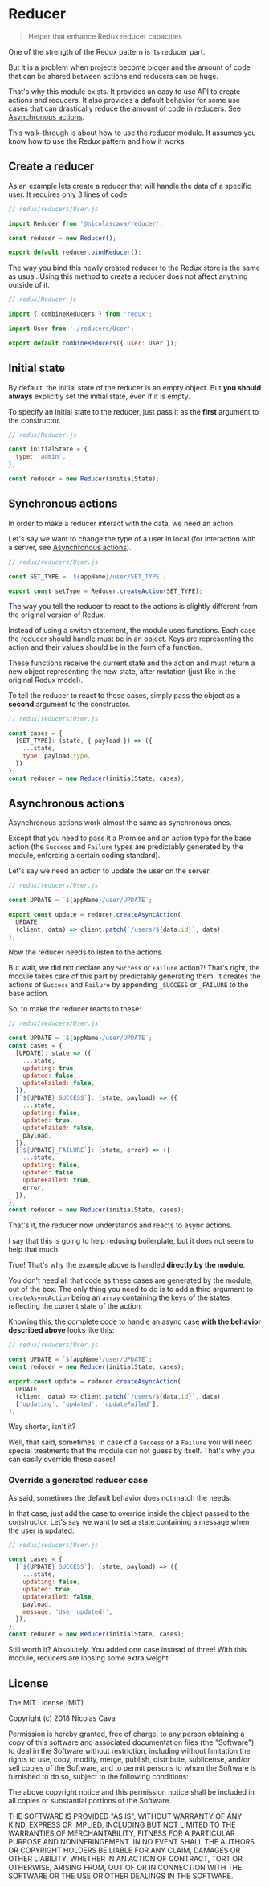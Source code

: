 # Reducer

> Helper that enhance Redux reducer capacities

One of the strength of the Redux pattern is its reducer part.

But it is a problem when projects become bigger and the amount of code that can be shared between actions and reducers can be huge.

That's why this module exists. It provides an easy to use API to create actions and reducers. It also provides a default behavior for some use cases that can drastically reduce the amount of code in reducers. See [Asynchronous actions](#asynchronous-actions).

This walk-through is about how to use the reducer module. It assumes you know how to use the Redux pattern and how it works.

## Create a reducer

As an example lets create a reducer that will handle the data of a specific user. It requires only 3 lines of code.

```javascript
// redux/reducers/User.js

import Reducer from '@nicolascava/reducer';

const reducer = new Reducer();

export default reducer.bindReducer();
```

The way you bind this newly created reducer to the Redux store is the same as usual. Using this method to create a reducer does not affect anything outside of it.

```javascript
// redux/Reducer.js

import { combineReducers } from 'redux';

import User from './reducers/User';

export default combineReducers({ user: User });
```

## Initial state

By default, the initial state of the reducer is an empty object. But **you should always** explicitly set the initial state, even if it is empty.

To specify an initial state to the reducer, just pass it as the **first** argument to the constructor.

```javascript
// redux/Reducer.js

const initialState = {
  type: 'admin',
};

const reducer = new Reducer(initialState);
```

## Synchronous actions

In order to make a reducer interact with the data, we need an action.

Let's say we want to change the type of a user in local (for interaction with a server, see [Asynchronous actions](#asynchronous-actions)).

```javascript
// redux/reducers/User.js`

const SET_TYPE = `${appName}/user/SET_TYPE`;

export const setType = Reducer.createAction(SET_TYPE);
```

The way you tell the reducer to react to the actions is slightly different from the original version of Redux. 

Instead of using a switch statement, the module uses functions. Each case the reducer should handle must be in an object. Keys are representing the action and their values should be in the form of a function. 

These functions receive the current state and the action and must return a new object representing the new state, after mutation (just like in the original Redux model).

To tell the reducer to react to these cases, simply pass the object as a **second** argument to the constructor.

```javascript
// redux/reducers/User.js`

const cases = {
  [SET_TYPE]: (state, { payload }) => ({
    ...state,
    type: payload.type,
  })
};
const reducer = new Reducer(initialState, cases);
```

## Asynchronous actions

Asynchronous actions work almost the same as synchronous ones. 

Except that you need to pass it a Promise and an action type for the base action (the `Success` and `Failure` types are predictably generated by the module, enforcing a certain coding standard).

Let's say we need an action to update the user on the server.

```javascript
// redux/reducers/User.js`

const UPDATE = `${appName}/user/UPDATE`;

export const update = reducer.createAsyncAction(
  UPDATE,
  (client, data) => client.patch(`/users/${data.id}`, data),
);
```

Now the reducer needs to listen to the actions.

But wait, we did not declare any `Success` or `Failure` action?! That's right, the module takes care of this part by predictably generating them. It creates the actions of `Success` and `Failure` by appending `_SUCCESS` or `_FAILURE` to the base action. 

So, to make the reducer reacts to these: 

```javascript
// redux/reducers/User.js`

const UPDATE = `${appName}/user/UPDATE`;
const cases = {
  [UPDATE]: state => ({
    ...state,
    updating: true,
    updated: false,
    updateFailed: false,
  }),
  [`${UPDATE}_SUCCESS`]: (state, payload) => ({
    ...state,
    updating: false,
    updated: true,
    updateFailed: false,
    payload,
  }),
  [`${UPDATE}_FAILURE`]: (state, error) => ({
    ...state,
    updating: false,
    updated: false,
    updateFailed: true,
    error,
  }),
};
const reducer = new Reducer(initialState, cases);
```

That's it, the reducer now understands and reacts to async actions.

I say that this is going to help reducing boilerplate, but it does not seem to help that much.

True! That's why the example above is handled **directly by the module**. 

You don't need all that code as these cases are generated by the module, out of the box. The only thing you need to do is to add a third argument to `createAsyncAction` being an `array` containing the keys of the states reflecting the current state of the action.

Knowing this, the complete code to handle an async case **with the behavior described above** looks like this:

```javascript
// redux/reducers/User.js

const UPDATE = `${appName}/user/UPDATE`;
const reducer = new Reducer(initialState, cases);

export const update = reducer.createAsyncAction(
  UPDATE,
  (client, data) => client.patch(`/users/${data.id}`, data),
  ['updating', 'updated', 'updateFailed'],
);
```

Way shorter, isn't it?

Well, that said, sometimes, in case of a `Success` or a `Failure` you will need special treatments that the module can not guess by itself. That's why you can easily override these cases!

### Override a generated reducer case

As said, sometimes the default behavior does not match the needs.

In that case, just add the case to override inside the object passed to the constructor. Let's say we want to set a state containing a message when the user is updated:

```javascript
// redux/reducers/User.js`

const cases = {
  [`${UPDATE}_SUCCESS`]: (state, payload) => ({
    ...state,
    updating: false,
    updated: true,
    updateFailed: false,
    payload,
    message: 'User updated!',
  }),
};
const reducer = new Reducer(initialState, cases);
```

Still worth it? Absolutely. You added one case instead of three! With this module, reducers are loosing some extra weight!

## License

The MIT License (MIT)

Copyright (c) 2018 Nicolas Cava

Permission is hereby granted, free of charge, to any person obtaining a copy
of this software and associated documentation files (the "Software"), to deal
in the Software without restriction, including without limitation the rights
to use, copy, modify, merge, publish, distribute, sublicense, and/or sell
copies of the Software, and to permit persons to whom the Software is
furnished to do so, subject to the following conditions:

The above copyright notice and this permission notice shall be included in all
copies or substantial portions of the Software.

THE SOFTWARE IS PROVIDED "AS IS", WITHOUT WARRANTY OF ANY KIND, EXPRESS OR
IMPLIED, INCLUDING BUT NOT LIMITED TO THE WARRANTIES OF MERCHANTABILITY,
FITNESS FOR A PARTICULAR PURPOSE AND NONINFRINGEMENT. IN NO EVENT SHALL THE
AUTHORS OR COPYRIGHT HOLDERS BE LIABLE FOR ANY CLAIM, DAMAGES OR OTHER
LIABILITY, WHETHER IN AN ACTION OF CONTRACT, TORT OR OTHERWISE, ARISING FROM,
OUT OF OR IN CONNECTION WITH THE SOFTWARE OR THE USE OR OTHER DEALINGS IN THE
SOFTWARE.
